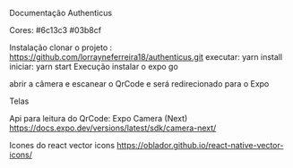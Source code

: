 Documentação Authenticus

Cores:
#6c13c3
#03b8cf

Instalação 
clonar o projeto :  https://github.com/lorrayneferreira18/authenticus.git
executar: yarn install
iniciar: yarn start
Execução 
instalar o expo go 

abrir a câmera e escanear o QrCode e será redirecionado para o Expo 

Telas

Api para leitura do QrCode: Expo Camera (Next)
https://docs.expo.dev/versions/latest/sdk/camera-next/

Icones do react vector icons
https://oblador.github.io/react-native-vector-icons/ 
